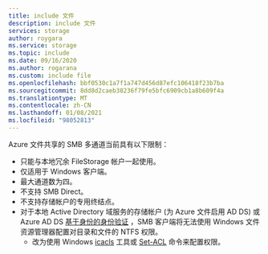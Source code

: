 ```yaml
---
title: include 文件
description: include 文件
services: storage
author: roygara
ms.service: storage
ms.topic: include
ms.date: 09/16/2020
ms.author: rogarana
ms.custom: include file
ms.openlocfilehash: bbf0530c1a7f1a747d456d87efc106418f23b7ba
ms.sourcegitcommit: 8dd8d2caeb38236f79fe5bfc6909cb1a8b609f4a
ms.translationtype: MT
ms.contentlocale: zh-CN
ms.lasthandoff: 01/08/2021
ms.locfileid: "98052813"
---
```

Azure 文件共享的 SMB 多通道当前具有以下限制：
- 只能与本地冗余 FileStorage 帐户一起使用。
- 仅适用于 Windows 客户端。 
- 最大通道数为四。
- 不支持 SMB Direct。
- 不支持存储帐户的专用终结点。
- 对于本地 Active Directory 域服务的存储帐户 (为 Azure 文件启用 AD DS) 或 Azure AD DS [基于身份的身份验证](../articles/storage/files/storage-files-active-directory-overview.md) ，SMB 客户端将无法使用 Windows 文件资源管理器配置对目录和文件的 NTFS 权限。
    - 改为使用 Windows [icacls](/windows-server/administration/windows-commands/icacls) 工具或 [Set-ACL](/powershell/module/microsoft.powershell.security/set-acl?view=powershell-7) 命令来配置权限。


